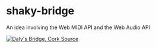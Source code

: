 shaky-bridge
============

An idea involving the Web MIDI API and the Web Audio API


[![Daly's Bridge, Cork][image-url] Source][image-source]


[image-url]: http://farm2.staticflickr.com/1353/1413232475_ed377a467f_o.jpg
[image-source]: http://www.flickr.com/photos/hegarty_david/1413232475/
